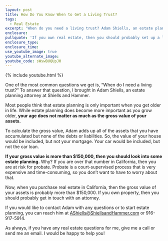 ```yaml
---
layout: post
title: How Do You Know When to Get a Living Trust?
tags:
  - Real Estate
excerpt: 'When do you need a living trust? Adam Shiells, an estate planning attorney at Shiells and Hammer, is here to discuss a few things you should know.'
enclosure:
pullquote: 'If you own real estate, then you should probably set up a living trust.'
enclosure_type:
enclosure_time:
use_youtube_image: true
youtube_alternate_image:
youtube_code: sWswBUQUpJ0
---
```



{% include youtube.html %}

One of the most common questions we get is, “When do I need a living trust?” To answer that question, I brought in Adam Shiells, an estate planning attorney at Shiells and Hammer.&nbsp;

Most people think that estate planning is only important when you get older in life. While estate planning does become more important as you grow older, **your age does not matter as much as the gross value of your assets.**&nbsp;

To calculate the gross value, Adam adds up all of the assets that you have accumulated but none of the debts or liabilities. So, the value of your house would be included, but not your mortgage. Your car would be included, but not the car loan.&nbsp;

**If your gross value is more than $150,000, then you should look into some estate planning.** Why? If you are over that number in California, then you are at risk for probate. Probate is a court-supervised process that is very expensive and time-consuming, so you don’t want to have to worry about that.&nbsp;

Now, when you purchase real estate in California, then the gross value of your assets is probably more than $150,000. If you own property, then you should probably get in touch with an attorney.&nbsp;

If you would like to contact Adam with any questions or to start estate planning, you can reach him at [AShiells@ShiellsandHammer.com](javascript:void(location.href='mailto:'+String.fromCharCode(65,83,104,105,101,108,108,115,64,83,104,105,101,108,108,115,97,110,100,72,97,109,109,101,114,46,99,111,109))) or 916-917-5914.&nbsp;

As always, if you have any real estate questions for me, give me a call or send me an email. I would be happy to help you!